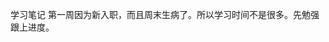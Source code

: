 <!--
 * @Author: your name
 * @Date: 2020-09-01 14:11:20
 * @LastEditTime: 2020-09-01 14:13:28
 * @LastEditors: your name
 * @Description: In User Settings Edit
 * @FilePath: /Frontend-04-Template/Week_01/README.md
-->
学习笔记
第一周因为新入职，而且周末生病了。所以学习时间不是很多。先勉强跟上进度。